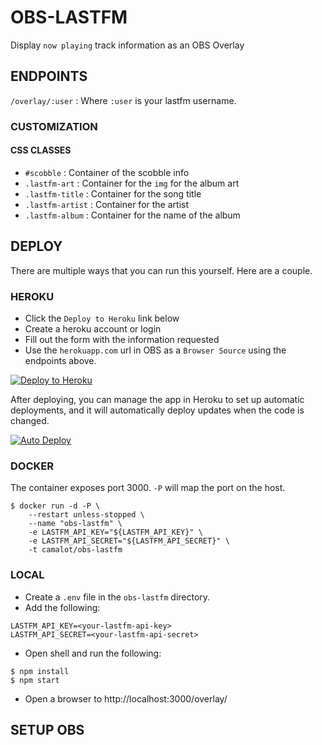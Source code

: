 # OBS-LASTFM

Display `now playing` track information as an OBS Overlay

## ENDPOINTS

`/overlay/:user` : Where `:user` is your lastfm username.

### CUSTOMIZATION

#### CSS CLASSES

- `#scobble` : Container of the scobble info
- `.lastfm-art` : Container for the `img` for the album art
- `.lastfm-title` : Container for the song title
- `.lastfm-artist` : Container for the artist
- `.lastfm-album` : Container for the name of the album

## DEPLOY

There are multiple ways that you can run this yourself. Here are a couple.

### HEROKU

- Click the `Deploy to Heroku` link below
- Create a heroku account or login
- Fill out the form with the information requested
- Use the `herokuapp.com` url in OBS as a `Browser Source` using the endpoints above.

[![Deploy to Heroku](https://www.herokucdn.com/deploy/button.png)](https://heroku.com/deploy)

After deploying, you can manage the app in Heroku to set up automatic deployments, and it will automatically deploy updates when the code is changed. 

[![Auto Deploy](https://i.imgur.com/nNb6oBOl.png)](https://i.imgur.com/nNb6oBO.png)

### DOCKER

The container exposes port 3000. `-P` will map the port on the host.

```shell
$ docker run -d -P \
	--restart unless-stopped \
	--name "obs-lastfm" \
	-e LASTFM_API_KEY="${LASTFM_API_KEY}" \
	-e LASTFM_API_SECRET="${LASTFM_API_SECRET}" \
	-t camalot/obs-lastfm
```

### LOCAL

- Create a `.env` file in the `obs-lastfm` directory. 
- Add the following:
```
LASTFM_API_KEY=<your-lastfm-api-key>
LASTFM_API_SECRET=<your-lastfm-api-secret>
```
- Open shell and run the following:
```shell
$ npm install
$ npm start
```
- Open a browser to http://localhost:3000/overlay/


## SETUP OBS
